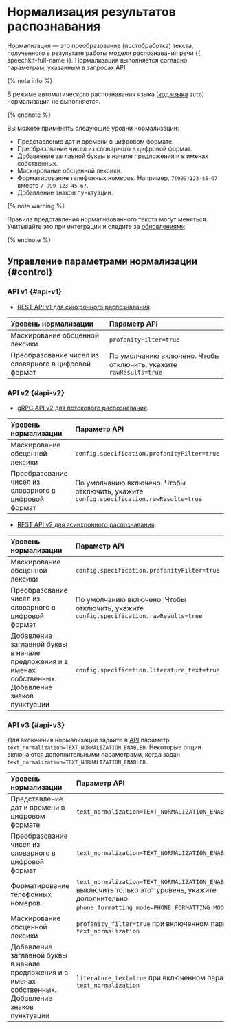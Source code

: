 # Нормализация результатов распознавания

Нормализация — это преобразование (постобработка) текста, полученного в результате работы модели распознавания речи {{ speechkit-full-name }}. Нормализация выполняется согласно параметрам, указанным в запросах API.

{% note info %}

В режиме автоматического распознавания языка ([код языка](models.md#languages) `auto`) нормализация не выполняется.

{% endnote %}

Вы можете применять следующие уровни нормализации:

* Представление дат и времени в цифровом формате.
* Преобразование чисел из словарного в цифровой формат.
* Добавление заглавной буквы в начале предложения и в именах собственных.
* Маскирование обсценной лексики.
* Форматирование телефонных номеров. Например, `7(999)123-45-67` вместо `7 999 123 45 67`.
* Добавление знаков пунктуации.


{% note warning %}

Правила представления нормализованного текста могут меняться. Учитывайте это при интеграции и следите за [обновлениями](../release-notes-stt.md).

{% endnote %}


## Управление параметрами нормализации {#control}


### API v1 {#api-v1}

* [REST API v1 для синхронного распознавания](api/request-api.md).

| Уровень нормализации | Параметр API |
| :----- | :------|
| Маскирование обсценной лексики | `profanityFilter=true` |
| Преобразование чисел из словарного в цифровой формат | По умолчанию включено. Чтобы отключить, укажите `rawResults=true` |

### API v2 {#api-v2}

* [gRPC API v2 для потокового распознавания](api/streaming-api.md).

| Уровень нормализации | Параметр API |
| :----- | :------|
| Маскирование обсценной лексики | `config.specification.profanityFilter=true` |
| Преобразование чисел из словарного в цифровой формат | По умолчанию включено. Чтобы отключить, укажите `config.specification.rawResults=true` |

* [REST API v2 для асинхронного распознавания](api/transcribation-api.md).

| Уровень нормализации | Параметр API |
| :----- | :------|
| Маскирование обсценной лексики | `config.specification.profanityFilter=true` |
| Преобразование чисел из словарного в цифровой формат | По умолчанию включено. Чтобы отключить, укажите `config.specification.rawResults=true` |
| Добавление заглавной буквы в начале предложения и в именах собственных. Добавление знаков пунктуации | `config.specification.literature_text=true` |

### API v3 {#api-v3}


Для включения нормализации задайте в [API](../stt-v3/api-ref/grpc/stt_service.md) параметр `text_normalization=TEXT_NORMALIZATION_ENABLED`. Некоторые опции включаются дополнительными параметрами, когда задан `text_normalization=TEXT_NORMALIZATION_ENABLED`.

| Уровень нормализации | Параметр API |
| :----- | :------|
| Представление дат и времени в цифровом формате | `text_normalization=TEXT_NORMALIZATION_ENABLED` |
| Преобразование чисел из словарного в цифровой формат | `text_normalization=TEXT_NORMALIZATION_ENABLED` |
| Форматирование телефонных номеров | `text_normalization=TEXT_NORMALIZATION_ENABLED`. Чтобы выключить только этот уровень, укажите дополнительно `phone_formatting_mode=PHONE_FORMATTING_MODE_DISABLED`. |
| Маскирование обсценной лексики | `profanity_filter=true` при включенном параметре `text_normalization` |
| Добавление заглавной буквы в начале предложения и в именах собственных. Добавление знаков пунктуации | `literature_text=true` при включенном параметре `text_normalization` |
